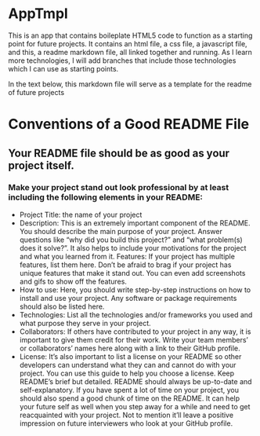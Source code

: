 # AppTmpl

This is an app that contains boileplate HTML5 code to function as a starting point for future projects. It contains an html file, a css file, a javascript file, and this, a readme markdown file, all linked together and running.  As I learn more technologies, I will add branches that include those technologies which I can use as starting points.

In the text below, this markdown file will serve as a template for the readme of future projects

# Conventions of a Good README File
## Your README file should be as good as your project itself.

### Make your project stand out look professional by at least including the following elements in your README:

* Project Title: the name of your project
* Description: This is an extremely important component of the README. You should describe the main purpose of your project. Answer questions like “why did you build this project?” and “what problem(s) does it solve?”. It also helps to include your motivations for the project and what you learned from it.
Features: If your project has multiple features, list them here. Don’t be afraid to brag if your project has unique features that make it stand out. You can even add screenshots and gifs to show off the features.
* How to use: Here, you should write step-by-step instructions on how to install and use your project. Any software or package requirements should also be listed here.
* Technologies: List all the technologies and/or frameworks you used and what purpose they serve in your project.
* Collaborators: If others have contributed to your project in any way, it is important to give them credit for their work. Write your team members’ or collaborators’ names here along with a link to their GitHub profile.
* License: It’s also important to list a license on your README so other developers can understand what they can and cannot do with your project. You can use this guide to help you choose a license.
Keep README’s brief but detailed. README should always be up-to-date and self-explanatory. If you have spent a lot of time on your project, you should also spend a good chunk of time on the README. It can help your future self as well when you step away for a while and need to get reacquainted with your project. Not to mention it’ll leave a positive impression on future interviewers who look at your GitHub profile.